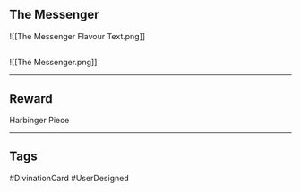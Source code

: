 ## The Messenger
![[The Messenger Flavour Text.png]]

## 
![[The Messenger.png]]

---
## Reward
Harbinger Piece

---
## Tags
#DivinationCard
#UserDesigned